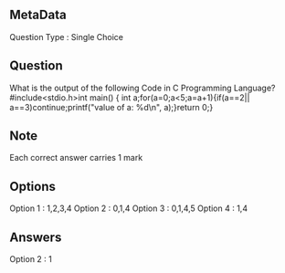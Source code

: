 ## MetaData
Question Type : Single Choice

## Question
What is the output of the following Code in C Programming Language?</br> #include<stdio.h>int main() {  int a;for(a=0;a<5;a=a+1){if(a==2|| a==3)continue;printf("value of a: %d\n", a);}return 0;}
    
## Note
Each correct answer carries 1 mark

## Options
Option 1 : 1,2,3,4
Option 2 : 0,1,4
Option 3 : 0,1,4,5
Option 4 : 1,4

## Answers
Option 2 : 1
